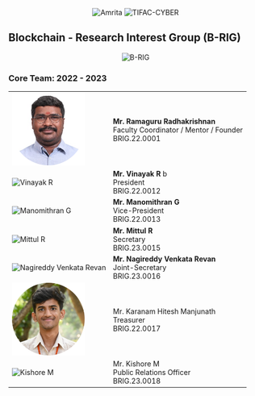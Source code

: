 <p align="center">
    <img src="https://amrita-tifac-cyber-blockchain.github.io/Amrita-TIFAC-Cyber-Blockchain/AVV_PNG.png" alt ="Amrita" width="300" />
    <img src="https://amrita-tifac-cyber-blockchain.github.io/Amrita-TIFAC-Cyber-Blockchain/TIFAC-CORE_in_Cyber_Security.png" alt ="TIFAC-CYBER" width="108" />
</p>

## Blockchain - Research Interest Group (B-RIG)
<p align="center">
    <img src="https://avatars.githubusercontent.com/u/129193826?s=400&u=1fcd80a193fc7377208d6fb5a02686bcc8754f66&v=4" alt ="B-RIG" width="240" />
</p>

### Core Team: 2022 - 2023

<table>
    <tr>
        <td><img src="https://github.com/B-RIG/.github/blob/main/profile/images/Ramaguru.png" alt="Ramaguru Radhakrishnan" width=144></td>
        <td> <b> Mr. Ramaguru Radhakrishnan </b> <br/> 
         Faculty Coordinator / Mentor / Founder <br/> 
         BRIG.22.0001 </td> 
    </tr>
    <tr>
        <td><img src="https://github.com/B-RIG/.github/blob/main/profile/images/Vinayak.jpg" alt="Vinayak R" width=144> </td>
        <td> <b>Mr. Vinayak R </b>b<br/> 
        President <br/>
		BRIG.22.0012 </td>		
    </tr>
    <tr>
        <td><img src="https://github.com/B-RIG/.github/blob/main/profile/images/Manomithran.jpg" alt="Manomithran G" width=144> </td> 
        <td><b>Mr. Manomithran G </b> <br/> 
        Vice-President <br/> 
		BRIG.22.0013 </td>	 
    </tr>
    <tr> 
        <td><img src="https://github.com/B-RIG/.github/blob/main/profile/images/Mittul.jpg" alt="Mittul R" width=144> </td> 
        <td><b>Mr. Mittul R </b><br/> 
        Secretary <br/> 
		BRIG.23.0015 </td>
    </tr>
    <tr>
        <td><img src="https://github.com/B-RIG/.github/blob/main/profile/images/Revan.jpg" alt="Nagireddy Venkata Revan" width=144> </td> 
        <td><b>Mr. Nagireddy Venkata Revan </b> <br/> 
        Joint-Secretary <br/> 
		BRIG.23.0016 </td>
    </tr>
    <tr>
        <td><img src="https://github.com/B-RIG/.github/blob/main/profile/images/Hitesh.jpg" alt="Karanam Hitesh Manjunath" width=144> </td> 
        <td>Mr. Karanam Hitesh Manjunath <br/> 
        Treasurer<br/> 
		BRIG.22.0017 </td>
    </tr>
    <tr>
		<td><img src="https://github.com/B-RIG/.github/blob/main/profile/images/Kishore.jpg" alt="Kishore M" width=144> </td> 
		<td>Mr. Kishore M <br/>
		Public Relations Officer<br/> 
		BRIG.23.0018<br/> 
    </tr>  
</table>

